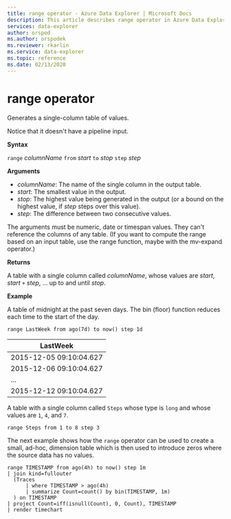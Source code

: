 ```yaml
---
title: range operator - Azure Data Explorer | Microsoft Docs
description: This article describes range operator in Azure Data Explorer.
services: data-explorer
author: orspod
ms.author: orspodek
ms.reviewer: rkarlin
ms.service: data-explorer
ms.topic: reference
ms.date: 02/13/2020
---
```

# range operator

Generates a single-column table of values.

Notice that it doesn't have a pipeline input. 

**Syntax**

`range` *columnName* `from` *start* `to` *stop* `step` *step*

**Arguments**

* *columnName*: The name of the single column in the output table.
* *start*: The smallest value in the output.
* *stop*: The highest value being generated in the output (or a bound
on the highest value, if *step* steps over this value).
* *step*: The difference between two consecutive values. 

The arguments must be numeric, date or timespan values. They can't reference the columns of any table. (If you want to compute the range based on an input table, use the range function, maybe with the mv-expand operator.) 

**Returns**

A table with a single column called *columnName*,
whose values are *start*, *start* `+` *step*, ... up to and until *stop*.

**Example**  

A table of midnight at the past seven days. The bin (floor) function reduces each time to the start of the day.

```kusto
range LastWeek from ago(7d) to now() step 1d
```

|LastWeek|
|---|
|2015-12-05 09:10:04.627|
|2015-12-06 09:10:04.627|
|...|
|2015-12-12 09:10:04.627|


A table with a single column called `Steps`
whose type is `long` and whose values are `1`, `4`, and `7`.

```kusto
range Steps from 1 to 8 step 3
```

The next example shows how the `range` operator can be used to create
a small, ad-hoc, dimension table which is then used to introduce zeros where the source data has no values.

```kusto
range TIMESTAMP from ago(4h) to now() step 1m
| join kind=fullouter
  (Traces
      | where TIMESTAMP > ago(4h)
      | summarize Count=count() by bin(TIMESTAMP, 1m)
  ) on TIMESTAMP
| project Count=iff(isnull(Count), 0, Count), TIMESTAMP
| render timechart  
```